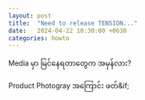 ```yaml
---
layout: post
title:  "Need to release TENSION..."
date:   2024-04-22 10:30:00 +0630
categories: howto
---
```

Media မှာ မြင်နေရတာတွေက အမှန်လား?

Product Photogray အကြောင်း ဖတ်&if; 

